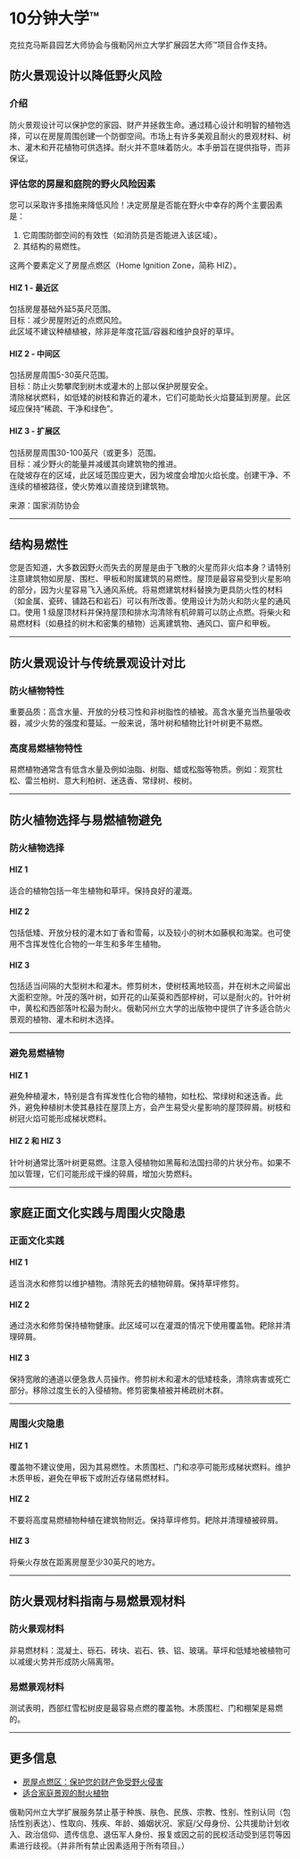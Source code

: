 # 10分钟大学™

克拉克马斯县园艺大师协会与俄勒冈州立大学扩展园艺大师™项目合作支持。

## 防火景观设计以降低野火风险

### 介绍

防火景观设计可以保护您的家园、财产并拯救生命。通过精心设计和明智的植物选择，可以在房屋周围创建一个防御空间。市场上有许多美观且耐火的景观材料、树木、灌木和开花植物可供选择。耐火并不意味着防火。本手册旨在提供指导，而非保证。

### 评估您的房屋和庭院的野火风险因素

您可以采取许多措施来降低风险！决定房屋是否能在野火中幸存的两个主要因素是：

1. 它周围防御空间的有效性（如消防员是否能进入该区域）。
2. 其结构的易燃性。

这两个要素定义了房屋点燃区（Home Ignition Zone，简称 HIZ）。

#### **HIZ 1 - 最近区**  
包括房屋基础外延5英尺范围。  
目标：减少房屋附近的点燃风险。  
此区域不建议种植植被，除非是年度花篮/容器和维护良好的草坪。

#### **HIZ 2 - 中间区**  
包括房屋周围5-30英尺范围。  
目标：防止火势攀爬到树木或灌木的上部以保护房屋安全。  
清除梯状燃料，如低矮的树枝和靠近的灌木，它们可能助长火焰蔓延到房屋。此区域应保持“稀疏、干净和绿色”。

#### **HIZ 3 - 扩展区**  
包括房屋周围30-100英尺（或更多）范围。  
目标：减少野火的能量并减缓其向建筑物的推进。  
在陡坡存在的区域，此区域范围应更大，因为坡度会增加火焰长度。创建干净、不连续的植被路径，使火势难以直接烧到建筑物。

来源：国家消防协会

---

## 结构易燃性

您是否知道，大多数因野火而失去的房屋是由于飞散的火星而非火焰本身？请特别注意建筑物如房屋、围栏、甲板和附属建筑的易燃性。屋顶是最容易受到火星影响的部分，因为火星容易飞入通风系统。将易燃建筑材料替换为更具防火性的材料（如金属、瓷砖、铺路石和岩石）可以有所改善。使用设计为防火和防火星的通风口。使用 1 级屋顶材料并保持屋顶和排水沟清除有机碎屑可以防止点燃。将柴火和易燃材料（如悬挂的树木和密集的植物）远离建筑物、通风口、窗户和甲板。

---

## 防火景观设计与传统景观设计对比

### 防火植物特性  
重要品质：高含水量、开放的分枝习性和非树脂性的植被。高含水量充当热量吸收器，减少火势的强度和蔓延。一般来说，落叶树和植物比针叶树更不易燃。

### 高度易燃植物特性  
易燃植物通常含有低含水量及例如油脂、树脂、蜡或松脂等物质。例如：观赏杜松、雷兰柏树、意大利柏树、迷迭香、常绿树、桉树。

---

## 防火植物选择与易燃植物避免

### 防火植物选择

#### **HIZ 1**  
适合的植物包括一年生植物和草坪。保持良好的灌溉。

#### **HIZ 2**  
包括低矮、开放分枝的灌木如丁香和雪莓，以及较小的树木如藤枫和海棠。也可使用不含挥发性化合物的一年生和多年生植物。

#### **HIZ 3**  
包括适当间隔的大型树木和灌木。修剪树木，使树枝离地较高，并在树木之间留出大面积空隙。叶茂的落叶树，如开花的山茱萸和西部梓树，可以是耐火的。针叶树中，黄松和西部落叶松最为耐火。俄勒冈州立大学的出版物中提供了许多适合防火景观的植物、灌木和树木选择。

---

### 避免易燃植物

#### **HIZ 1**  
避免种植灌木，特别是含有挥发性化合物的植物，如杜松、常绿树和迷迭香。此外，避免种植树木使其悬挂在屋顶上方，会产生易受火星影响的屋顶碎屑。树枝和树冠火焰可能形成梯状燃料。

#### **HIZ 2 和 HIZ 3**  
针叶树通常比落叶树更易燃。注意入侵植物如黑莓和法国扫帚的片状分布。如果不加以管理，它们可能形成干燥的碎屑，增加火势燃料。

---

## 家庭正面文化实践与周围火灾隐患

### 正面文化实践

#### **HIZ 1**  
适当浇水和修剪以维护植物。清除死去的植物碎屑。保持草坪修剪。

#### **HIZ 2**  
通过浇水和修剪保持植物健康。此区域可以在灌溉的情况下使用覆盖物。耙除并清理碎屑。

#### **HIZ 3**  
保持宽敞的通道以便急救人员操作。修剪树木和灌木的低矮枝条，清除病害或死亡部分。移除过度生长的入侵植物。修剪密集植被并稀疏树木群。

---

### 周围火灾隐患

#### **HIZ 1**  
覆盖物不建议使用，因为其易燃性。木质围栏、门和凉亭可能形成梯状燃料。维护木质甲板，避免在甲板下或附近存储易燃材料。

#### **HIZ 2**  
不要将高度易燃植物种植在建筑物附近。保持草坪修剪。耙除并清理植被碎屑。

#### **HIZ 3**  
将柴火存放在距离房屋至少30英尺的地方。

---

## 防火景观材料指南与易燃景观材料

### 防火景观材料

非易燃材料：混凝土、砾石、砖块、岩石、铁、铝、玻璃。草坪和低矮地被植物可以减缓火势并形成防火隔离带。

### 易燃景观材料

测试表明，西部红雪松树皮是最容易点燃的覆盖物。木质围栏、门和棚架是易燃的。

---

## 更多信息

- [房屋点燃区：保护您的财产免受野火侵害](https://catalog.extension.oregonstate.edu/sites/catalog/files/project/pdf/em9247.pdf)  
- [适合家庭景观的耐火植物](https://catalog.extension.oregonstate.edu/sites/catalog/files/project/pdf/pnw590.pdf)  

俄勒冈州立大学扩展服务禁止基于种族、肤色、民族、宗教、性别、性别认同（包括性别表达）、性取向、残疾、年龄、婚姻状况、家庭/父母身份、公共援助计划收入、政治信仰、遗传信息、退伍军人身份、报复或因之前的民权活动受到惩罚等因素进行歧视。（并非所有禁止因素适用于所有项目。）